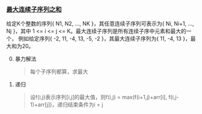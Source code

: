 ### [最大连续子序列之和](/src/dp/max_sum_subsequence.py)

给定K个整数的序列{ N1, N2, ..., NK }，其任意连续子序列可表示为{ Ni, Ni+1, ..., Nj }，其中 1 <= i <= j <= K。最大连续子序列是所有连续子序中元素和最大的一个， 例如给定序列{ -2, 11, -4, 13, -5, -2 }，其最大连续子序列为{ 11, -4, 13 }，最大和为20。

0. 暴力解法
    > 每个子序列都算，求最大
1. 递归
    > 设f(i,j)表示序列[i,j]的最大值，则f(i,j) = max(f(i+1,j)+arr[i], f(i,j-1)+arr[j])，递归结束条件为i = j